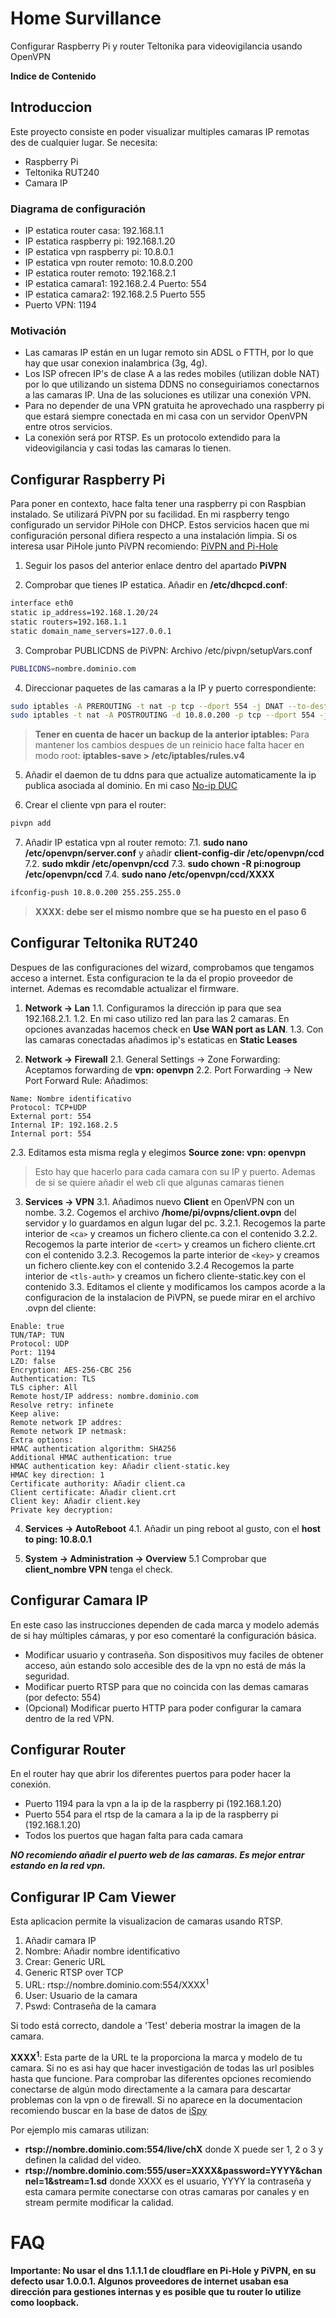 # Home Survillance
Configurar Raspberry Pi y router Teltonika para videovigilancia usando OpenVPN

**Indice de Contenido**

## Introduccion
Este proyecto consiste en poder visualizar multiples camaras IP remotas des de cualquier lugar. Se necesita:
- Raspberry Pi
- Teltonika RUT240
- Camara IP

### Diagrama de configuración
- IP estatica router casa: 192.168.1.1
- IP estatica raspberry pi: 192.168.1.20
- IP estatica vpn raspberry pi: 10.8.0.1
- IP estatica vpn router remoto: 10.8.0.200
- IP estatica router remoto: 192.168.2.1
- IP estatica camara1: 192.168.2.4 Puerto: 554
- IP estatica camara2: 192.168.2.5 Puerto 555
- Puerto VPN: 1194

### Motivación
- Las camaras IP están en un lugar remoto sin ADSL o FTTH, por lo que hay que usar conexion inalambrica (3g, 4g).
- Los ISP ofrecen IP's de clase A a las redes mobiles (utilizan doble NAT) por lo que utilizando un sistema DDNS no conseguiriamos conectarnos a las camaras IP. Una de las soluciones es utilizar una conexión VPN.
- Para no depender de una VPN gratuita he aprovechado una raspberry pi que estará siempre conectada en mi casa con un servidor OpenVPN entre otros servicios.
- La conexión será por RTSP. Es un protocolo extendido para la videovigilancia y casi todas las camaras lo tienen.

## Configurar Raspberry Pi
Para poner en contexto, hace falta tener una raspberry pi con Raspbian instalado.
Se utilizará PiVPN por su facilidad.
En mi raspberry tengo configurado un servidor PiHole con DHCP. Estos servicios hacen que mi configuración personal difiera respecto a una instalación limpia.
Si os interesa usar PiHole junto PiVPN recomiendo: [PiVPN and Pi-Hole](https://marcstan.net/blog/2017/06/25/PiVPN-and-Pi-hole/ "PiVPN and Pi-Hole")
1. Seguir los pasos del anterior enlace dentro del apartado **PiVPN**

2. Comprobar que tienes IP estatica. Añadir en **/etc/dhcpcd.conf**:
```bash
interface eth0
static ip_address=192.168.1.20/24
static routers=192.168.1.1
static domain_name_servers=127.0.0.1
```

3. Comprobar PUBLICDNS de PiVPN: Archivo /etc/pivpn/setupVars.conf
```bash
PUBLICDNS=nombre.dominio.com
```

4. Direccionar paquetes de las camaras a la IP y puerto correspondiente:
```bash
sudo iptables -A PREROUTING -t nat -p tcp --dport 554 -j DNAT --to-dest 10.8.0.200:554
sudo iptables -t nat -A POSTROUTING -d 10.8.0.200 -p tcp --dport 554 -j SNAT --to-source 10.8.0.1
```
> **Tener en cuenta de hacer un backup de la anterior iptables:**
> Para mantener los cambios despues de un reinicio hace falta hacer en modo root: **iptables-save > /etc/iptables/rules.v4**

5. Añadir el daemon de tu ddns para que actualize automaticamente la ip publica asociada al dominio. En mi caso [No-ip DUC](https://www.noip.com/support/knowledgebase/installing-the-linux-dynamic-update-client/ "No-ip DUC")

6. Crear el cliente vpn para el router:
```bash
pivpn add
```

7. Añadir IP estatica vpn al router remoto:
7.1. **sudo nano /etc/openvpn/server.conf** y añadir **client-config-dir /etc/openvpn/ccd**
7.2. **sudo mkdir /etc/openvpn/ccd**
7.3. **sudo chown -R pi:nogroup /etc/openvpn/ccd**
7.4. **sudo nano /etc/openvpn/ccd/XXXX**
```bash
ifconfig-push 10.8.0.200 255.255.255.0
```
> **XXXX: debe ser el mismo nombre que se ha puesto en el paso 6** 

## Configurar Teltonika RUT240
Despues de las configuraciones del wizard, comprobamos que tengamos acceso a internet. Esta configuracion te la da el propio proveedor de internet. Ademas es recomdable actualizar el firmware.

1. **Network -> Lan**
1.1. Configuramos la dirección ip para que sea 192.168.2.1.
1.2. En mi caso utilizo red lan para las 2 camaras. En opciones avanzadas hacemos check en **Use WAN port as LAN**.
1.3. Con las camaras conectadas añadimos ip's estaticas en **Static Leases**

2. **Network -> Firewall**
2.1. General Settings -> Zone Forwarding: Aceptamos forwarding de **vpn: openvpn**
2.2. Port Forwarding -> New Port Forward Rule: Añadimos:
```
Name: Nombre identificativo
Protocol: TCP+UDP
External port: 554
Internal IP: 192.168.2.5
Internal port: 554
```
2.3. Editamos esta misma regla y elegimos **Source zone: vpn: openvpn**
> Esto hay que hacerlo para cada camara con su IP y puerto. Ademas de si se quiere añadir el web cli que algunas camaras tienen

3. **Services -> VPN**
3.1. Añadimos nuevo **Client** en OpenVPN con un nombe.
3.2. Cogemos el archivo **/home/pi/ovpns/client.ovpn** del servidor y lo guardamos en algun lugar del pc.
3.2.1. Recogemos la parte interior de `<ca>`  y creamos un fichero cliente.ca con el contenido
3.2.2. Recogemos la parte interior de `<cert>`  y creamos un fichero cliente.crt con el contenido
3.2.3. Recogemos la parte interior de `<key>`  y creamos un fichero cliente.key con el contenido
3.2.4 Recogemos la parte interior de `<tls-auth>`  y creamos un fichero cliente-static.key con el contenido
3.3. Editamos el cliente y modificamos los campos acorde a la configuracion de la instalacion de PiVPN, se puede mirar en el archivo .ovpn del cliente:
```
Enable: true
TUN/TAP: TUN
Protocol: UDP
Port: 1194
LZO: false
Encryption: AES-256-CBC 256
Authentication: TLS
TLS cipher: All
Remote host/IP address: nombre.dominio.com
Resolve retry: infinete
Keep alive:
Remote network IP addres:
Remote network IP netmask:
Extra options:
HMAC authentication algorithm: SHA256
Additional HMAC authentication: true
HMAC authentication key: Añadir client-static.key
HMAC key direction: 1
Certificate authority: Añadir client.ca
Client certificate: Añadir client.crt
Client key: Añadir client.key
Private key decryption: 
```

4. **Services -> AutoReboot**
4.1. Añadir un ping reboot al gusto, con el **host to ping: 10.8.0.1**

5. **System -> Administration -> Overview**
5.1 Comprobar que **client_nombre VPN** tenga el check.

## Configurar Camara IP
En este caso las instrucciones dependen de cada marca y modelo además de si hay múltiples cámaras, y por eso comentaré la configuración básica.
- Modificar usuario y contraseña. Son dispositivos muy faciles de obtener acceso, aún estando solo accesible des de la vpn no está de más la seguridad.
- Modificar puerto RTSP para que no coincida con las demas camaras (por defecto: 554)
- (Opcional) Modificar puerto HTTP para poder configurar la camara dentro de la red VPN.

## Configurar Router
En el router hay que abrir los diferentes puertos para poder hacer la conexión.
- Puerto 1194 para la vpn a la ip de la raspberry pi (192.168.1.20)
- Puerto 554 para el rtsp de la camara a la ip de la raspberry pi (192.168.1.20)
- Todos los puertos que hagan falta para cada camara

***NO recomiendo añadir el puerto web de las camaras. Es mejor entrar estando en la red vpn.***

## Configurar IP Cam Viewer
Esta aplicacion permite la visualizacion de camaras usando RTSP.
1. Añadir camara IP
2. Nombre: Añadir nombre identificativo
3. Crear: Generic URL
4. Generic RTSP over TCP
5. URL: rtsp://nombre.dominio.com:554/XXXX<sup>1</sup>
6. User: Usuario de la camara
7. Pswd: Contraseña de la camara

Si todo está correcto, dandole a 'Test' deberia mostrar la imagen de la camara.

**XXXX<sup>1</sup>**: Esta parte de la URL te la proporciona la marca y modelo de tu camara. Si no es asi hay que hacer investigación de todas las url posibles hasta que funcione. Para comprobar las diferentes opciones recomiendo conectarse de algún modo directamente a la camara para descartar problemas con la vpn o de firewall.
Si no aparece en la documentacion recomiendo buscar en la base de datos de [iSpy](https://www.ispyconnect.com/sources.aspx "iSpy")

Por ejemplo mis camaras utilizan: 
- **rtsp://nombre.dominio.com:554/live/chX** donde X puede ser 1, 2 o 3 y definen la calidad del video.
- **rtsp://nombre.dominio.com:555/user=XXXX&password=YYYY&channel=1&stream=1.sd** donde XXXX es el usuario, YYYY la contraseña y esta camara permite conectarse con otras camaras por canales y en stream permite modificar la calidad.

# FAQ
**Importante: No usar el dns 1.1.1.1 de cloudflare en Pi-Hole y PiVPN, en su defecto usar 1.0.0.1. Algunos proveedores de internet usaban esa dirección para gestiones internas y es posible que tu router lo utilize como loopback.**
